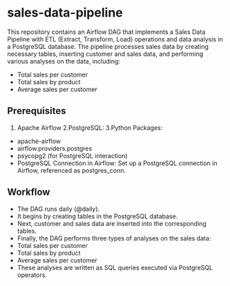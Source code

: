 # sales-data-pipeline

This repository contains an Airflow DAG that implements a Sales Data Pipeline with ETL (Extract, Transform, Load) operations and data analysis in a PostgreSQL database. The pipeline processes sales data by creating necessary tables, inserting customer and sales data, and performing various analyses on the data, including:
- Total sales per customer
- Total sales by product
- Average sales per customer

## Prerequisites

1. Apache Airflow
2.PostgreSQL:
3.Python Packages: 
- apache-airflow
- airflow.providers.postgres
- psycopg2 (for PostgreSQL interaction)
- PostgreSQL Connection in Airflow: Set up a PostgreSQL connection in Airflow, referenced as postgres_conn.




## Workflow
- The DAG runs daily (@daily).
- It begins by creating tables in the PostgreSQL database.
- Next, customer and sales data are inserted into the corresponding tables.
- Finally, the DAG performs three types of analyses on the sales data:
- Total sales per customer
- Total sales by product
- Average sales per customer
- These analyses are written as SQL queries executed via PostgreSQL operators.

